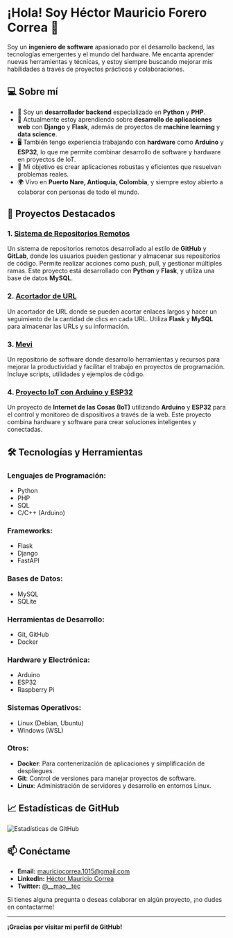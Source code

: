 # ¡Hola! Soy Héctor Mauricio Forero Correa 👋

Soy un **ingeniero de software** apasionado por el desarrollo backend, las tecnologías emergentes y el mundo del hardware. Me encanta aprender nuevas herramientas y técnicas, y estoy siempre buscando mejorar mis habilidades a través de proyectos prácticos y colaboraciones.

## 💻 Sobre mí

- 🔧 Soy un **desarrollador backend** especializado en **Python** y **PHP**.
- 🌱 Actualmente estoy aprendiendo sobre **desarrollo de aplicaciones web** con **Django** y **Flask**, además de proyectos de **machine learning** y **data science**.
- 🖥️ También tengo experiencia trabajando con **hardware** como **Arduino** y **ESP32**, lo que me permite combinar desarrollo de software y hardware en proyectos de IoT.
- 🎯 Mi objetivo es crear aplicaciones robustas y eficientes que resuelvan problemas reales.
- 🌍 Vivo en **Puerto Nare, Antioquia, Colombia**, y siempre estoy abierto a colaborar con personas de todo el mundo.

## 🚀 Proyectos Destacados

### 1. **[Sistema de Repositorios Remotos](https://github.com/maocorrea1015/gestor_de_proyectos)**

Un sistema de repositorios remotos desarrollado al estilo de **GitHub** y **GitLab**, donde los usuarios pueden gestionar y almacenar sus repositorios de código. Permite realizar acciones como push, pull, y gestionar múltiples ramas. Este proyecto está desarrollado con **Python** y **Flask**, y utiliza una base de datos **MySQL**.

### 2. **[Acortador de URL](https://github.com/maocorrea1015/acortador_url)**

Un acortador de URL donde se pueden acortar enlaces largos y hacer un seguimiento de la cantidad de clics en cada URL. Utiliza **Flask** y **MySQL** para almacenar las URLs y su información.

### 3. **[Mevi](https://github.com/maocorrea1015/mevi)**

Un repositorio de software donde desarrollo herramientas y recursos para mejorar la productividad y facilitar el trabajo en proyectos de programación. Incluye scripts, utilidades y ejemplos de código.

### 4. **[Proyecto IoT con Arduino y ESP32](https://github.com/tu_usuari/arduino-esp32-proyecto)**

Un proyecto de **Internet de las Cosas (IoT)** utilizando **Arduino** y **ESP32** para el control y monitoreo de dispositivos a través de la web. Este proyecto combina hardware y software para crear soluciones inteligentes y conectadas.

## 🛠️ Tecnologías y Herramientas

### **Lenguajes de Programación:**
- Python
- PHP
- SQL
- C/C++ (Arduino)

### **Frameworks:**
- Flask
- Django
- FastAPI

### **Bases de Datos:**
- MySQL
- SQLite

### **Herramientas de Desarrollo:**
- Git, GitHub
- Docker

### **Hardware y Electrónica:**
- Arduino
- ESP32
- Raspberry Pi

### **Sistemas Operativos:**
- Linux (Debian, Ubuntu)
- Windows (WSL)

### **Otros:**
- **Docker**: Para contenerización de aplicaciones y simplificación de despliegues.
- **Git**: Control de versiones para manejar proyectos de software.
- **Linux**: Administración de servidores y desarrollo en entornos Linux.

## 📈 Estadísticas de GitHub

![Estadísticas de GitHub](https://github-readme-stats.vercel.app/api?username=tu_usuario&show_icons=true&hide_title=true&hide=prs&count_private=true&theme=dark)

## 📫 Conéctame

- **Email:** [mauriciocorrea.1015@gmail.com](mailto:mauriciocorrea.1015@gmail.com)
- **LinkedIn:** [Héctor Mauricio Correa](https://www.linkedin.com/in/mao-correa/)
- **Twitter:** [@__mao__tec](https://x.com/__mao__tec)

Si tienes alguna pregunta o deseas colaborar en algún proyecto, ¡no dudes en contactarme!

---

**¡Gracias por visitar mi perfil de GitHub!**
